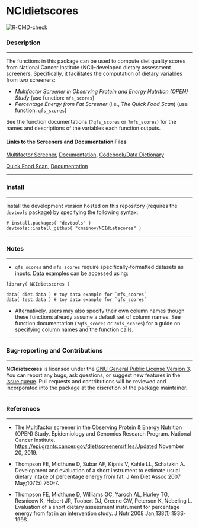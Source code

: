 # NCIdietscores

 <!-- badges: start -->
  [![R-CMD-check](https://github.com/cmainov/NCIdietscores/actions/workflows/R-CMD-check.yaml/badge.svg)](https://github.com/cmainov/NCIdietscores/actions/workflows/R-CMD-check.yaml)
  
  
  <!-- badges: end -->
  
  
### Description
___

The functions in this package can be used to compute diet quality scores from National Cancer Institute (NCI)-developed dietary assessment screeners. Specifically, it facilitates the computation of dietary variables from two screeners:


* *Multifactor Screener in Observing Protein and Energy Nutrition (OPEN) Study* (use function: `mfs_scores`)
* *Percentage Energy from Fat Screener* (i.e., *The Quick Food Scan*) (use function: `qfs_scores`)

See the function documentations (`?qfs_scores` or `?mfs_scores`) for the names and descriptions of the variables each function outputs.


#### Links to the Screeners and Documentation Files
[Multifactor Screener](https://epi.grants.cancer.gov/diet/shortreg/instruments/multifactor-screener-in-open-self-report-version.pdf),
[Documentation](https://epi.grants.cancer.gov/diet/screeners/OPEN.pdf),
[Codebook/Data Dictionary](https://epi.grants.cancer.gov/past-initiatives/open/multifactor/open_multifactor_datadic.pdf)

[Quick Food Scan](https://epi.grants.cancer.gov/diet/shortreg/instruments/percent-energy-from-fat-screener.pdf),
[Documentation](https://epi.grants.cancer.gov/diet/screeners/fat/scoring.html)

___

### Install
___

Install the development version hosted on this repository (requires the `devtools` package) by specifying the following syntax:

```
# install.packages( "devtools" )
devtools::install_github( "cmainov/NCIdietscores" )
```

___

### Notes
___

* `qfs_scores` and `mfs_scores` require specifically-formatted datasets as inputs. Data examples can be accessed using:

```
library( NCIdietscores )

data( diet.data ) # toy data example for `mfs_scores`
data( test.data ) # toy data example for `qfs_scores`
```

* Alternatively, users may also specify their own column names though these functions already assume a default set of column names. See function documentation (`?qfs_scores` or `?mfs_scores`) for a guide on specifying column names and the function calls.

___

### Bug-reporting and Contributions
___

**NCIdietscores** is licensed under the [GNU General Public License Version 3](https://www.gnu.org/licenses/gpl-3.0.txt). You can report any bugs, ask questions, or suggest new features in the [issue queue](https://github.com/cmainov/NCIdietscores/issues). Pull requests and contributions will be reviewed and incorporated into the package at the discretion of the package maintainer.

___

### References
___
* The Multifactor screener in the Observing Protein & Energy Nutrition (OPEN) Study. Epidemiology and Genomics Research Program. National Cancer Institute. https://epi.grants.cancer.gov/diet/screeners/files.Updated November 20, 2019.

* Thompson FE, Midthune D, Subar AF, Kipnis V, Kahle LL, Schatzkin A. Development and evaluation of a short instrument to estimate usual dietary intake of percentage energy from fat. J Am Diet Assoc 2007 May;107(5):760-7.

* Thompson FE, Midthune D, Williams GC, Yaroch AL, Hurley TG, Resnicow K, Hebert JR, Toobert DJ, Greene GW, Peterson K, Nebeling L. Evaluation of a short dietary assessment instrument for percentage energy from fat in an intervention study. J Nutr 2008 Jan;138(1):193S-199S.


